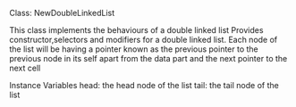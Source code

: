 Class: NewDoubleLinkedList
                                                                                                    

This class implements the behaviours of a double linked list
Provides constructor,selectors and modifiers for a double linked list.
Each node of the list  will be having a pointer known as the previous pointer to the previous node in its
self apart from the data part and the next pointer to the next cell

Instance Variables
	 head: the head node of the list
	 tail: the tail node of the list

